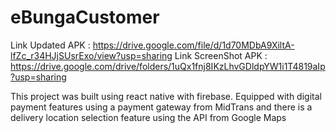 # eBungaCustomer
Link Updated APK : https://drive.google.com/file/d/1d70MDbA9XiltA-lfZc_r34HJjSUsrExo/view?usp=sharing
Link ScreenShot APK : https://drive.google.com/drive/folders/1uQx1fnj8IKzLhvGDldpYW1i1T4819aIp?usp=sharing

This project was built using react native with firebase. Equipped with digital payment features using a payment gateway from MidTrans 
and there is a delivery location selection feature using the API from Google Maps
